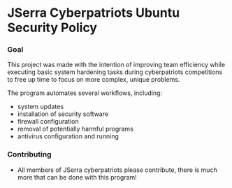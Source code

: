 # JSerra Cyberpatriots Ubuntu Security Policy
### Goal
This project was made with the intention of improving team efficiency while executing basic system hardening tasks during cyberpatriots competitions to free up time to focus on more complex, unique problems. 

The program automates several workflows, including:
* system updates
* installation of security software
* firewall configuration
* removal of potentially harmful programs
* antivirus configuration and running

### Contributing
* All members of JSerra cyberpatriots please contribute, there is much more that can be done with this program! 